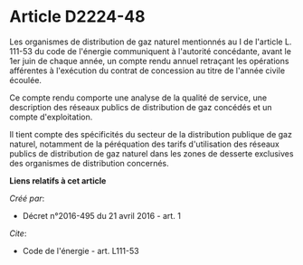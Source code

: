 # Article D2224-48

Les organismes de distribution de gaz naturel mentionnés au I de l'article L. 111-53 du code de l'énergie communiquent à
l'autorité concédante, avant le 1er juin de chaque année, un compte rendu annuel retraçant les opérations afférentes à
l'exécution du contrat de concession au titre de l'année civile écoulée. 

Ce compte rendu comporte une analyse de la qualité de service, une description des réseaux publics de distribution de gaz
concédés et un compte d'exploitation. 

Il tient compte des spécificités du secteur de la distribution publique de gaz naturel, notamment de la péréquation des
tarifs d'utilisation des réseaux publics de distribution de gaz naturel dans les zones de desserte exclusives des organismes
de distribution concernés.

**Liens relatifs à cet article**

_Créé par_:

  - Décret n°2016-495 du 21 avril 2016 - art. 1

_Cite_:

  - Code de l'énergie - art. L111-53
